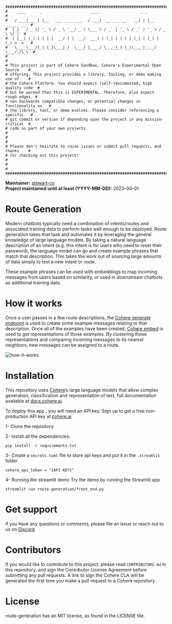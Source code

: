 
```
################################################################################
#    ____      _                     ____                  _ _                 #
#   / ___|___ | |__   ___ _ __ ___  / ___|  __ _ _ __   __| | |__   _____  __  #
#  | |   / _ \| '_ \ / _ \ '__/ _ \ \___ \ / _` | '_ \ / _` | '_ \ / _ \ \/ /  #
#  | |__| (_) | | | |  __/ | |  __/  ___) | (_| | | | | (_| | |_) | (_) >  <   #
#   \____\___/|_| |_|\___|_|  \___| |____/ \__,_|_| |_|\__,_|_.__/ \___/_/\_\  #
#                                                                              #
# This project is part of Cohere Sandbox, Cohere's Experimental Open Source    #
# offering. This project provides a library, tooling, or demo making use of    #
# the Cohere Platform. You should expect (self-)documented, high quality code  #
# but be warned that this is EXPERIMENTAL. Therefore, also expect rough edges, #
# non-backwards compatible changes, or potential changes in functionality as   #
# the library, tool, or demo evolves. Please consider referencing a specific   #
# git commit or version if depending upon the project in any mission-critical  #
# code as part of your own projects.                                           #
#                                                                              #
# Please don't hesitate to raise issues or submit pull requests, and thanks    #
# for checking out this project!                                               #
#                                                                              #
################################################################################
```

**Maintainer:** [stewart-co](https://github.com/stewart-co) \
**Project maintained until at least (YYYY-MM-DD):** 2023-04-01

# Route Generation
Modern chatbots typically need a combination of intents/routes and associated training data to perform tasks well enough to be deployed. Route generation takes that task and automates it by leveraging the general knowledge of large language models. By taking a natural language description of an intent (e.g. this intent is for users who need to reset their password), the language model can go and create example phrases that match that description. This takes the work out of sourcing large amounts of data simply to test a new intent or route.

These example phrases can be used with embeddings to map incoming messages from users based on similarity, or used in downstream chatbots as additional training data.

# How it works
Once a user passes in a few route descriptions, the [Cohere generate endpoint](https://docs.cohere.ai/generate-reference/) is used to create some example messages relating to that description. Once all of the examples have been created, [Cohere embed](https://docs.cohere.ai/embed-reference) is used to get representations of those examples. By clustering those representations and comparing incoming messages to its nearest neighbors, new messages can be assigned to a route.

![how-it-works](https://user-images.githubusercontent.com/108292383/199025318-dc3a7f3b-bb6f-4cb4-ba9a-c1b247fee43b.png)

# Installation
This repository uses [Cohere](https://docs.cohere.ai/)’s large language models that allow complex generation, classification and representation of text; full documentation available at [docs.cohere.ai](https://docs.cohere.ai/).

To deploy this app <yourself>, you will need an API key.  Sign up to get a free non-production API key at [cohere.ai](https://dashboard.cohere.ai/welcome/register?utm_source=github&utm_medium=content&utm_campaign=sandbox&utm_content=routegeneration)

1- Clone the repository.

2- Install all the dependencies:

```pip install -r requirements.txt```

3- Create a `secrets.toml` file to store api keys and put it in the `.streamlit` folder
```
cohere_api_token = "{API KEY}"
```

4- Running the streamlit demo
Try the demo by running the Streamlit app

```streamlit run route-generation/front_end.py```

# Get support
If you have any questions or comments, please file an issue or reach out to us on [Discord](https://discord.gg/co-mmunity).

# Contributors
If you would like to contribute to this project, please read `CONTRIBUTORS.md`
in this repository, and sign the Contributor License Agreement before submitting
any pull requests. A link to sign the Cohere CLA will be generated the first time 
you make a pull request to a Cohere repository.

# License
route-generation has an MIT license, as found in the LICENSE file.
